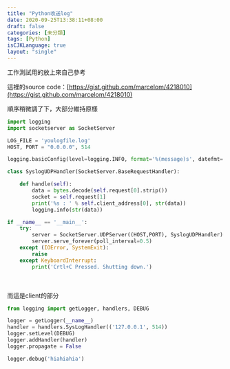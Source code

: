 ```yaml
---
title: "Python收送log"
date: 2020-09-25T13:38:11+08:00
draft: false
categories: [未分類]
tags: [Python]
isCJKLanguage: true
layout: "single"
---
```

工作測試用的放上來自己參考
<!--more-->
這裡的source code：[https://gist.github.com/marcelom/4218010](https://gist.github.com/marcelom/4218010)
  
順序稍微調了下，大部分維持原樣
```:loggingServer.py
import logging
import socketserver as SocketServer

LOG_FILE = 'youlogfile.log'
HOST, PORT = "0.0.0.0", 514

logging.basicConfig(level=logging.INFO, format='%(message)s', datefmt='', filename=LOG_FILE, filemode='a')

class SyslogUDPHandler(SocketServer.BaseRequestHandler):

	def handle(self):
		data = bytes.decode(self.request[0].strip())
		socket = self.request[1]
		print('%s : ' % self.client_address[0], str(data))
		logging.info(str(data))

if __name__ == '__main__':
	try:
		server = SocketServer.UDPServer((HOST,PORT), SyslogUDPHandler)
		server.serve_forever(poll_interval=0.5)
	except (IOError, SystemExit):
		raise
	except KeyboardInterrupt:
		print('Crtl+C Pressed. Shutting down.')
```
<br></br>
而這是client的部分
```:loggingClient.py
from logging import getLogger, handlers, DEBUG

logger = getLogger(__name__)
handler = handlers.SysLogHandler(('127.0.0.1', 514))
logger.setLevel(DEBUG)
logger.addHandler(handler)
logger.propagate = False

logger.debug('hiahiahia')

```